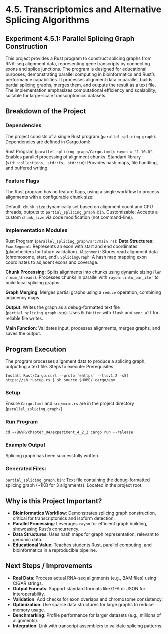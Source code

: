 # 4.5. Transcriptomics and Alternative Splicing Algorithms
## Experiment 4.5.1: Parallel Splicing Graph Construction

This project provides a Rust program to construct splicing graphs from RNA-seq alignment data, representing gene transcripts by connecting exons and splice junctions. The program is designed for educational purposes, demonstrating parallel computing in bioinformatics and Rust’s performance capabilities. It processes alignment data in parallel, builds partial splicing graphs, merges them, and outputs the result as a text file. The implementation emphasizes computational efficiency and scalability, suitable for large-scale transcriptomics datasets.
## Breakdown of the Project
### Dependencies
The project consists of a single Rust program (`parallel_splicing_graph`). Dependencies are defined in Cargo.toml:

Rust Program (`parallel_splicing_graph/Cargo.toml`):
`rayon = "1.10.0"`: Enables parallel processing of alignment chunks.
Standard library (`std::collections, std::fs, std::io`): Provides hash maps, file handling, and buffered writing.

### Feature Flags
The Rust program has no feature flags, using a single workflow to process alignments with a configurable chunk size:

Default: `chunk_size` dynamically set based on alignment count and CPU threads, outputs to `partial_splicing_graph.bin`.
Customizable: Accepts a custom `chunk_size` via code modification (not command-line).

### Implementation Modules

Rust Program (`parallel_splicing_graph/src/main.rs`):
**Data Structures:**
`ExonSegment`: Represents an exon with start and end coordinates (placeholders for future validation).
`Alignment`: Stores read alignment data (chromosome, start, end).
`SplicingGraph`: A hash map mapping exon coordinates to adjacent exons and coverage.

**Chunk Processing:**
Splits alignments into chunks using dynamic sizing (`len / num_threads`).
Processes chunks in parallel with `rayon::into_par_iter` to build local splicing graphs.

**Graph Merging**:
Merges partial graphs using a `reduce` operation, combining adjacency maps.

**Output**:
Writes the graph as a debug-formatted text file (`partial_splicing_graph.bin`).
Uses `BufWriter` with `flush` and `sync_all` for reliable file writes.

**Main Function**:
Validates input, processes alignments, merges graphs, and saves the output.

## Program Execution
The program processes alignment data to produce a splicing graph, outputting a text file. Steps to execute:
Prerequisites

`Install Rust/Cargo:curl --proto '=https' --tlsv1.2 -sSf https://sh.rustup.rs | sh
source $HOME/.cargo/env`

### Setup

Ensure `Cargo.toml` and `src/main.rs` are in the project directory (`parallel_splicing_graph/`).

### Run Program
`cd ~/BGVR/chapter_04/experiment_4_2_2
cargo run --release`

### Example Output
Splicing graph has been successfully written.

### Generated Files:

`partial_splicing_graph.bin`: Text file containing the debug-formatted splicing graph (~1KB for 3 alignments).
Located in the project root.

## Why is this Project Important?

* **Bioinformatics Workflow**: Demonstrates splicing graph construction, critical for transcriptomics and isoform detection.
* **Parallel Processing**: Leverages `rayon` for efficient graph building, showcasing Rust’s concurrency.
* **Data Structures**: Uses hash maps for graph representation, relevant to genomic data.
* **Educational Value**: Teaches students Rust, parallel computing, and bioinformatics in a reproducible pipeline.

## Next Steps / Improvements

* **Real Data**: Process actual RNA-seq alignments (e.g., BAM files) using CIGAR strings.
* **Output Formats**: Support standard formats like GFA or JSON for interoperability.
* **Validation**: Add checks for exon overlaps and chromosome consistency.
* **Optimization**: Use sparse data structures for large graphs to reduce memory usage.
* **Benchmarking**: Profile performance for larger datasets (e.g., millions of alignments).
* **Integration**: Link with transcript assemblers to validate splicing patterns.


